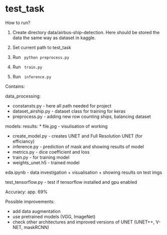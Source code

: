 # test_task
How to run?

1. Create directory data/airbus-ship-detection. Here should be stored the data the same way as dataset in kaggle.

2. Set current path to test_task

3. Run <code> python preprocess.py </code>

4. Run <code> train.py </code>

5. Run <code> inference.py </code>


Contains:

data_processing:

* constansts.py - here all path needed for project
* dataset_airship.py - dataset class for training for keras
* preprocess.py - adding new row counting ships, balancing dataset

models:
  results:
    * file.jpg - visulisation of working
* create_model.py - creates UNET and Full Resolution UNET (for efficiancy)
* inference.py - prediction of mask and showing results of model
* metrics.py - dice coefficient and loss
* train.py - for training model
* weights_unet.h5 - trained model

eda.ipynb - data investigation + visualisation + showing results on test imgs

test_tensorflow.py - test if tensorflow installed and gpu enabled

Accuracy: app. 69%

Possible improvements:
  * add data augmentation 
  * use pretrained models (VGG, ImageNet)
  * check other architectures and improved versions of UNET (UNET++, V-NET, maskRCNN)
